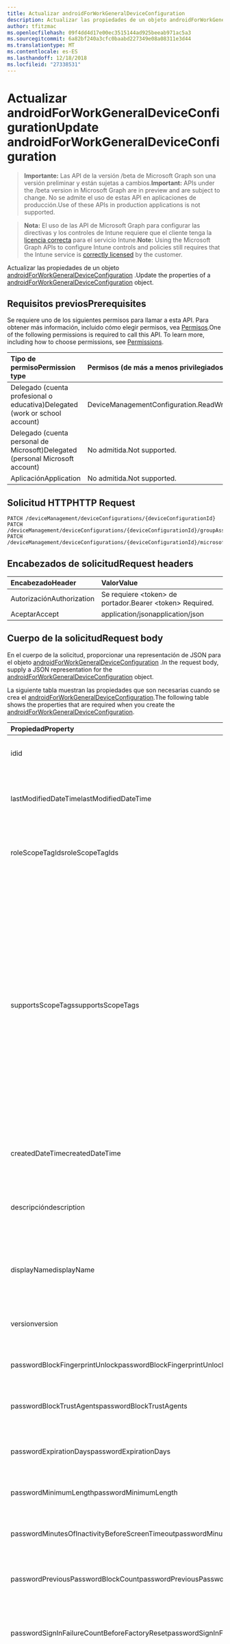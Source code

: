 ```yaml
---
title: Actualizar androidForWorkGeneralDeviceConfiguration
description: Actualizar las propiedades de un objeto androidForWorkGeneralDeviceConfiguration.
author: tfitzmac
ms.openlocfilehash: 09f4dd4d17e00ec3515144ad925beeab971ac5a3
ms.sourcegitcommit: 6a82bf240a3cfc0baabd227349e08a08311e3d44
ms.translationtype: MT
ms.contentlocale: es-ES
ms.lasthandoff: 12/18/2018
ms.locfileid: "27338531"
---
```

# <a name="update-androidforworkgeneraldeviceconfiguration"></a><span data-ttu-id="7f0ab-103">Actualizar androidForWorkGeneralDeviceConfiguration</span><span class="sxs-lookup"><span data-stu-id="7f0ab-103">Update androidForWorkGeneralDeviceConfiguration</span></span>

> <span data-ttu-id="7f0ab-104">**Importante:** Las API de la versión /beta de Microsoft Graph son una versión preliminar y están sujetas a cambios.</span><span class="sxs-lookup"><span data-stu-id="7f0ab-104">**Important:** APIs under the /beta version in Microsoft Graph are in preview and are subject to change.</span></span> <span data-ttu-id="7f0ab-105">No se admite el uso de estas API en aplicaciones de producción.</span><span class="sxs-lookup"><span data-stu-id="7f0ab-105">Use of these APIs in production applications is not supported.</span></span>

> <span data-ttu-id="7f0ab-106">**Nota:** El uso de las API de Microsoft Graph para configurar las directivas y los controles de Intune requiere que el cliente tenga la [licencia correcta](https://go.microsoft.com/fwlink/?linkid=839381) para el servicio Intune.</span><span class="sxs-lookup"><span data-stu-id="7f0ab-106">**Note:** Using the Microsoft Graph APIs to configure Intune controls and policies still requires that the Intune service is [correctly licensed](https://go.microsoft.com/fwlink/?linkid=839381) by the customer.</span></span>

<span data-ttu-id="7f0ab-107">Actualizar las propiedades de un objeto [androidForWorkGeneralDeviceConfiguration](../resources/intune-deviceconfig-androidforworkgeneraldeviceconfiguration.md) .</span><span class="sxs-lookup"><span data-stu-id="7f0ab-107">Update the properties of a [androidForWorkGeneralDeviceConfiguration](../resources/intune-deviceconfig-androidforworkgeneraldeviceconfiguration.md) object.</span></span>
## <a name="prerequisites"></a><span data-ttu-id="7f0ab-108">Requisitos previos</span><span class="sxs-lookup"><span data-stu-id="7f0ab-108">Prerequisites</span></span>
<span data-ttu-id="7f0ab-p102">Se requiere uno de los siguientes permisos para llamar a esta API. Para obtener más información, incluido cómo elegir permisos, vea [Permisos](/graph/permissions-reference).</span><span class="sxs-lookup"><span data-stu-id="7f0ab-p102">One of the following permissions is required to call this API. To learn more, including how to choose permissions, see [Permissions](/graph/permissions-reference).</span></span>

|<span data-ttu-id="7f0ab-111">Tipo de permiso</span><span class="sxs-lookup"><span data-stu-id="7f0ab-111">Permission type</span></span>|<span data-ttu-id="7f0ab-112">Permisos (de más a menos privilegiados)</span><span class="sxs-lookup"><span data-stu-id="7f0ab-112">Permissions (from most to least privileged)</span></span>|
|:---|:---|
|<span data-ttu-id="7f0ab-113">Delegado (cuenta profesional o educativa)</span><span class="sxs-lookup"><span data-stu-id="7f0ab-113">Delegated (work or school account)</span></span>|<span data-ttu-id="7f0ab-114">DeviceManagementConfiguration.ReadWrite.All</span><span class="sxs-lookup"><span data-stu-id="7f0ab-114">DeviceManagementConfiguration.ReadWrite.All</span></span>|
|<span data-ttu-id="7f0ab-115">Delegado (cuenta personal de Microsoft)</span><span class="sxs-lookup"><span data-stu-id="7f0ab-115">Delegated (personal Microsoft account)</span></span>|<span data-ttu-id="7f0ab-116">No admitida.</span><span class="sxs-lookup"><span data-stu-id="7f0ab-116">Not supported.</span></span>|
|<span data-ttu-id="7f0ab-117">Aplicación</span><span class="sxs-lookup"><span data-stu-id="7f0ab-117">Application</span></span>|<span data-ttu-id="7f0ab-118">No admitida.</span><span class="sxs-lookup"><span data-stu-id="7f0ab-118">Not supported.</span></span>|

## <a name="http-request"></a><span data-ttu-id="7f0ab-119">Solicitud HTTP</span><span class="sxs-lookup"><span data-stu-id="7f0ab-119">HTTP Request</span></span>
<!-- {
  "blockType": "ignored"
}
-->
``` http
PATCH /deviceManagement/deviceConfigurations/{deviceConfigurationId}
PATCH /deviceManagement/deviceConfigurations/{deviceConfigurationId}/groupAssignments/{deviceConfigurationGroupAssignmentId}/deviceConfiguration
PATCH /deviceManagement/deviceConfigurations/{deviceConfigurationId}/microsoft.graph.windowsDomainJoinConfiguration/networkAccessConfigurations/{deviceConfigurationId}
```

## <a name="request-headers"></a><span data-ttu-id="7f0ab-120">Encabezados de solicitud</span><span class="sxs-lookup"><span data-stu-id="7f0ab-120">Request headers</span></span>
|<span data-ttu-id="7f0ab-121">Encabezado</span><span class="sxs-lookup"><span data-stu-id="7f0ab-121">Header</span></span>|<span data-ttu-id="7f0ab-122">Valor</span><span class="sxs-lookup"><span data-stu-id="7f0ab-122">Value</span></span>|
|:---|:---|
|<span data-ttu-id="7f0ab-123">Autorización</span><span class="sxs-lookup"><span data-stu-id="7f0ab-123">Authorization</span></span>|<span data-ttu-id="7f0ab-124">Se requiere &lt;token&gt; de portador.</span><span class="sxs-lookup"><span data-stu-id="7f0ab-124">Bearer &lt;token&gt; Required.</span></span>|
|<span data-ttu-id="7f0ab-125">Aceptar</span><span class="sxs-lookup"><span data-stu-id="7f0ab-125">Accept</span></span>|<span data-ttu-id="7f0ab-126">application/json</span><span class="sxs-lookup"><span data-stu-id="7f0ab-126">application/json</span></span>|

## <a name="request-body"></a><span data-ttu-id="7f0ab-127">Cuerpo de la solicitud</span><span class="sxs-lookup"><span data-stu-id="7f0ab-127">Request body</span></span>
<span data-ttu-id="7f0ab-128">En el cuerpo de la solicitud, proporcionar una representación de JSON para el objeto [androidForWorkGeneralDeviceConfiguration](../resources/intune-deviceconfig-androidforworkgeneraldeviceconfiguration.md) .</span><span class="sxs-lookup"><span data-stu-id="7f0ab-128">In the request body, supply a JSON representation for the [androidForWorkGeneralDeviceConfiguration](../resources/intune-deviceconfig-androidforworkgeneraldeviceconfiguration.md) object.</span></span>

<span data-ttu-id="7f0ab-129">La siguiente tabla muestran las propiedades que son necesarias cuando se crea el [androidForWorkGeneralDeviceConfiguration](../resources/intune-deviceconfig-androidforworkgeneraldeviceconfiguration.md).</span><span class="sxs-lookup"><span data-stu-id="7f0ab-129">The following table shows the properties that are required when you create the [androidForWorkGeneralDeviceConfiguration](../resources/intune-deviceconfig-androidforworkgeneraldeviceconfiguration.md).</span></span>

|<span data-ttu-id="7f0ab-130">Propiedad</span><span class="sxs-lookup"><span data-stu-id="7f0ab-130">Property</span></span>|<span data-ttu-id="7f0ab-131">Tipo</span><span class="sxs-lookup"><span data-stu-id="7f0ab-131">Type</span></span>|<span data-ttu-id="7f0ab-132">Descripción</span><span class="sxs-lookup"><span data-stu-id="7f0ab-132">Description</span></span>|
|:---|:---|:---|
|<span data-ttu-id="7f0ab-133">id</span><span class="sxs-lookup"><span data-stu-id="7f0ab-133">id</span></span>|<span data-ttu-id="7f0ab-134">String</span><span class="sxs-lookup"><span data-stu-id="7f0ab-134">String</span></span>|<span data-ttu-id="7f0ab-135">Clave de la entidad.</span><span class="sxs-lookup"><span data-stu-id="7f0ab-135">Key of the entity.</span></span> <span data-ttu-id="7f0ab-136">Heredado de [deviceConfiguration](../resources/intune-deviceconfig-deviceconfiguration.md)</span><span class="sxs-lookup"><span data-stu-id="7f0ab-136">Inherited from [deviceConfiguration](../resources/intune-deviceconfig-deviceconfiguration.md)</span></span>|
|<span data-ttu-id="7f0ab-137">lastModifiedDateTime</span><span class="sxs-lookup"><span data-stu-id="7f0ab-137">lastModifiedDateTime</span></span>|<span data-ttu-id="7f0ab-138">DateTimeOffset</span><span class="sxs-lookup"><span data-stu-id="7f0ab-138">DateTimeOffset</span></span>|<span data-ttu-id="7f0ab-139">Fecha y hora en la que se modificó el objeto por última vez.</span><span class="sxs-lookup"><span data-stu-id="7f0ab-139">DateTime the object was last modified.</span></span> <span data-ttu-id="7f0ab-140">Heredado de [deviceConfiguration](../resources/intune-deviceconfig-deviceconfiguration.md)</span><span class="sxs-lookup"><span data-stu-id="7f0ab-140">Inherited from [deviceConfiguration](../resources/intune-deviceconfig-deviceconfiguration.md)</span></span>|
|<span data-ttu-id="7f0ab-141">roleScopeTagIds</span><span class="sxs-lookup"><span data-stu-id="7f0ab-141">roleScopeTagIds</span></span>|<span data-ttu-id="7f0ab-142">Colección String</span><span class="sxs-lookup"><span data-stu-id="7f0ab-142">String collection</span></span>|<span data-ttu-id="7f0ab-143">Lista de etiquetas de ámbito para esta instancia de entidad.</span><span class="sxs-lookup"><span data-stu-id="7f0ab-143">List of Scope Tags for this Entity instance.</span></span> <span data-ttu-id="7f0ab-144">Heredado de [deviceConfiguration](../resources/intune-deviceconfig-deviceconfiguration.md)</span><span class="sxs-lookup"><span data-stu-id="7f0ab-144">Inherited from [deviceConfiguration](../resources/intune-deviceconfig-deviceconfiguration.md)</span></span>|
|<span data-ttu-id="7f0ab-145">supportsScopeTags</span><span class="sxs-lookup"><span data-stu-id="7f0ab-145">supportsScopeTags</span></span>|<span data-ttu-id="7f0ab-146">Boolean</span><span class="sxs-lookup"><span data-stu-id="7f0ab-146">Boolean</span></span>|<span data-ttu-id="7f0ab-147">Indica si la configuración del dispositivo subyacente admite la asignación de etiquetas de ámbito.</span><span class="sxs-lookup"><span data-stu-id="7f0ab-147">Indicates whether or not the underlying Device Configuration supports the assignment of scope tags.</span></span> <span data-ttu-id="7f0ab-148">No se permite la asignación a la propiedad ScopeTags cuando este valor es false y entidades no estará visibles para los usuarios con ámbito.</span><span class="sxs-lookup"><span data-stu-id="7f0ab-148">Assigning to the ScopeTags property is not allowed when this value is false and entities will not be visible to scoped users.</span></span> <span data-ttu-id="7f0ab-149">Esto se produce para las directivas de heredado creadas en Silverlight y se puede resolver por eliminar y volver a crear la directiva en el Portal de Azure.</span><span class="sxs-lookup"><span data-stu-id="7f0ab-149">This occurs for Legacy policies created in Silverlight and can be resolved by deleting and recreating the policy in the Azure Portal.</span></span> <span data-ttu-id="7f0ab-150">Esta propiedad es de sólo lectura.</span><span class="sxs-lookup"><span data-stu-id="7f0ab-150">This property is read-only.</span></span> <span data-ttu-id="7f0ab-151">Heredado de [deviceConfiguration](../resources/intune-deviceconfig-deviceconfiguration.md)</span><span class="sxs-lookup"><span data-stu-id="7f0ab-151">Inherited from [deviceConfiguration](../resources/intune-deviceconfig-deviceconfiguration.md)</span></span>|
|<span data-ttu-id="7f0ab-152">createdDateTime</span><span class="sxs-lookup"><span data-stu-id="7f0ab-152">createdDateTime</span></span>|<span data-ttu-id="7f0ab-153">DateTimeOffset</span><span class="sxs-lookup"><span data-stu-id="7f0ab-153">DateTimeOffset</span></span>|<span data-ttu-id="7f0ab-154">Fecha y hora en la que se creó el objeto.</span><span class="sxs-lookup"><span data-stu-id="7f0ab-154">DateTime the object was created.</span></span> <span data-ttu-id="7f0ab-155">Heredado de [deviceConfiguration](../resources/intune-deviceconfig-deviceconfiguration.md)</span><span class="sxs-lookup"><span data-stu-id="7f0ab-155">Inherited from [deviceConfiguration](../resources/intune-deviceconfig-deviceconfiguration.md)</span></span>|
|<span data-ttu-id="7f0ab-156">descripción</span><span class="sxs-lookup"><span data-stu-id="7f0ab-156">description</span></span>|<span data-ttu-id="7f0ab-157">String</span><span class="sxs-lookup"><span data-stu-id="7f0ab-157">String</span></span>|<span data-ttu-id="7f0ab-158">Descripción proporcionada por el administrador de la configuración del dispositivo.</span><span class="sxs-lookup"><span data-stu-id="7f0ab-158">Admin provided description of the Device Configuration.</span></span> <span data-ttu-id="7f0ab-159">Heredado de [deviceConfiguration](../resources/intune-deviceconfig-deviceconfiguration.md)</span><span class="sxs-lookup"><span data-stu-id="7f0ab-159">Inherited from [deviceConfiguration](../resources/intune-deviceconfig-deviceconfiguration.md)</span></span>|
|<span data-ttu-id="7f0ab-160">displayName</span><span class="sxs-lookup"><span data-stu-id="7f0ab-160">displayName</span></span>|<span data-ttu-id="7f0ab-161">String</span><span class="sxs-lookup"><span data-stu-id="7f0ab-161">String</span></span>|<span data-ttu-id="7f0ab-162">Nombre proporcionado por el administrador de la configuración del dispositivo.</span><span class="sxs-lookup"><span data-stu-id="7f0ab-162">Admin provided name of the device configuration.</span></span> <span data-ttu-id="7f0ab-163">Heredado de [deviceConfiguration](../resources/intune-deviceconfig-deviceconfiguration.md)</span><span class="sxs-lookup"><span data-stu-id="7f0ab-163">Inherited from [deviceConfiguration](../resources/intune-deviceconfig-deviceconfiguration.md)</span></span>|
|<span data-ttu-id="7f0ab-164">version</span><span class="sxs-lookup"><span data-stu-id="7f0ab-164">version</span></span>|<span data-ttu-id="7f0ab-165">Int32</span><span class="sxs-lookup"><span data-stu-id="7f0ab-165">Int32</span></span>|<span data-ttu-id="7f0ab-166">Versión de la configuración del dispositivo.</span><span class="sxs-lookup"><span data-stu-id="7f0ab-166">Version of the device configuration.</span></span> <span data-ttu-id="7f0ab-167">Heredado de [deviceConfiguration](../resources/intune-deviceconfig-deviceconfiguration.md)</span><span class="sxs-lookup"><span data-stu-id="7f0ab-167">Inherited from [deviceConfiguration](../resources/intune-deviceconfig-deviceconfiguration.md)</span></span>|
|<span data-ttu-id="7f0ab-168">passwordBlockFingerprintUnlock</span><span class="sxs-lookup"><span data-stu-id="7f0ab-168">passwordBlockFingerprintUnlock</span></span>|<span data-ttu-id="7f0ab-169">Booleano</span><span class="sxs-lookup"><span data-stu-id="7f0ab-169">Boolean</span></span>|<span data-ttu-id="7f0ab-170">Indica si se va a impedir el desbloqueo por huella dactilar.</span><span class="sxs-lookup"><span data-stu-id="7f0ab-170">Indicates whether or not to block fingerprint unlock.</span></span>|
|<span data-ttu-id="7f0ab-171">passwordBlockTrustAgents</span><span class="sxs-lookup"><span data-stu-id="7f0ab-171">passwordBlockTrustAgents</span></span>|<span data-ttu-id="7f0ab-172">Boolean</span><span class="sxs-lookup"><span data-stu-id="7f0ab-172">Boolean</span></span>|<span data-ttu-id="7f0ab-173">Indica si se van a bloquear Smart Lock y otros agentes de confianza.</span><span class="sxs-lookup"><span data-stu-id="7f0ab-173">Indicates whether or not to block Smart Lock and other trust agents.</span></span>|
|<span data-ttu-id="7f0ab-174">passwordExpirationDays</span><span class="sxs-lookup"><span data-stu-id="7f0ab-174">passwordExpirationDays</span></span>|<span data-ttu-id="7f0ab-175">Int32</span><span class="sxs-lookup"><span data-stu-id="7f0ab-175">Int32</span></span>|<span data-ttu-id="7f0ab-176">Número de días antes de que expire la contraseña.</span><span class="sxs-lookup"><span data-stu-id="7f0ab-176">Number of days before the password expires.</span></span> <span data-ttu-id="7f0ab-177">Valores válidos de 1 a 365</span><span class="sxs-lookup"><span data-stu-id="7f0ab-177">Valid values 1 to 365</span></span>|
|<span data-ttu-id="7f0ab-178">passwordMinimumLength</span><span class="sxs-lookup"><span data-stu-id="7f0ab-178">passwordMinimumLength</span></span>|<span data-ttu-id="7f0ab-179">Int32</span><span class="sxs-lookup"><span data-stu-id="7f0ab-179">Int32</span></span>|<span data-ttu-id="7f0ab-180">Longitud mínima de las contraseñas.</span><span class="sxs-lookup"><span data-stu-id="7f0ab-180">Minimum length of passwords.</span></span> <span data-ttu-id="7f0ab-181">Valores válidos de 4 a 16</span><span class="sxs-lookup"><span data-stu-id="7f0ab-181">Valid values 4 to 16</span></span>|
|<span data-ttu-id="7f0ab-182">passwordMinutesOfInactivityBeforeScreenTimeout</span><span class="sxs-lookup"><span data-stu-id="7f0ab-182">passwordMinutesOfInactivityBeforeScreenTimeout</span></span>|<span data-ttu-id="7f0ab-183">Int32</span><span class="sxs-lookup"><span data-stu-id="7f0ab-183">Int32</span></span>|<span data-ttu-id="7f0ab-184">Minutos de inactividad antes de que se agote el tiempo de espera de la pantalla.</span><span class="sxs-lookup"><span data-stu-id="7f0ab-184">Minutes of inactivity before the screen times out.</span></span>|
|<span data-ttu-id="7f0ab-185">passwordPreviousPasswordBlockCount</span><span class="sxs-lookup"><span data-stu-id="7f0ab-185">passwordPreviousPasswordBlockCount</span></span>|<span data-ttu-id="7f0ab-186">Int32</span><span class="sxs-lookup"><span data-stu-id="7f0ab-186">Int32</span></span>|<span data-ttu-id="7f0ab-187">Número de contraseñas anteriores que bloquear.</span><span class="sxs-lookup"><span data-stu-id="7f0ab-187">Number of previous passwords to block.</span></span> <span data-ttu-id="7f0ab-188">Valores válidos de 0 a 24</span><span class="sxs-lookup"><span data-stu-id="7f0ab-188">Valid values 0 to 24</span></span>|
|<span data-ttu-id="7f0ab-189">passwordSignInFailureCountBeforeFactoryReset</span><span class="sxs-lookup"><span data-stu-id="7f0ab-189">passwordSignInFailureCountBeforeFactoryReset</span></span>|<span data-ttu-id="7f0ab-190">Int32</span><span class="sxs-lookup"><span data-stu-id="7f0ab-190">Int32</span></span>|<span data-ttu-id="7f0ab-191">Número de errores de inicio de sesión permitidos antes del restablecimiento de fábrica.</span><span class="sxs-lookup"><span data-stu-id="7f0ab-191">Number of sign in failures allowed before factory reset.</span></span> <span data-ttu-id="7f0ab-192">Valores válidos de 4 a 11</span><span class="sxs-lookup"><span data-stu-id="7f0ab-192">Valid values 4 to 11</span></span>|
|<span data-ttu-id="7f0ab-193">passwordRequiredType</span><span class="sxs-lookup"><span data-stu-id="7f0ab-193">passwordRequiredType</span></span>|[<span data-ttu-id="7f0ab-194">androidForWorkRequiredPasswordType</span><span class="sxs-lookup"><span data-stu-id="7f0ab-194">androidForWorkRequiredPasswordType</span></span>](../resources/intune-deviceconfig-androidforworkrequiredpasswordtype.md)|<span data-ttu-id="7f0ab-195">Tipo de contraseña que es necesario.</span><span class="sxs-lookup"><span data-stu-id="7f0ab-195">Type of password that is required.</span></span> <span data-ttu-id="7f0ab-196">Los valores posibles son: `deviceDefault`, `lowSecurityBiometric`, `required`, `atLeastNumeric`, `numericComplex`, `atLeastAlphabetic`, `atLeastAlphanumeric` y `alphanumericWithSymbols`.</span><span class="sxs-lookup"><span data-stu-id="7f0ab-196">Possible values are: `deviceDefault`, `lowSecurityBiometric`, `required`, `atLeastNumeric`, `numericComplex`, `atLeastAlphabetic`, `atLeastAlphanumeric`, `alphanumericWithSymbols`.</span></span>|
|<span data-ttu-id="7f0ab-197">workProfileDataSharingType</span><span class="sxs-lookup"><span data-stu-id="7f0ab-197">workProfileDataSharingType</span></span>|[<span data-ttu-id="7f0ab-198">androidForWorkCrossProfileDataSharingType</span><span class="sxs-lookup"><span data-stu-id="7f0ab-198">androidForWorkCrossProfileDataSharingType</span></span>](../resources/intune-deviceconfig-androidforworkcrossprofiledatasharingtype.md)|<span data-ttu-id="7f0ab-199">Tipo de datos de uso compartido está permitido.</span><span class="sxs-lookup"><span data-stu-id="7f0ab-199">Type of data sharing that is allowed.</span></span> <span data-ttu-id="7f0ab-200">Los valores posibles son: `deviceDefault`, `preventAny`, `allowPersonalToWork` y `noRestrictions`.</span><span class="sxs-lookup"><span data-stu-id="7f0ab-200">Possible values are: `deviceDefault`, `preventAny`, `allowPersonalToWork`, `noRestrictions`.</span></span>|
|<span data-ttu-id="7f0ab-201">workProfileBlockNotificationsWhileDeviceLocked</span><span class="sxs-lookup"><span data-stu-id="7f0ab-201">workProfileBlockNotificationsWhileDeviceLocked</span></span>|<span data-ttu-id="7f0ab-202">Boolean</span><span class="sxs-lookup"><span data-stu-id="7f0ab-202">Boolean</span></span>|<span data-ttu-id="7f0ab-203">Indica si se deben bloquear las notificaciones al dispositivo bloqueado.</span><span class="sxs-lookup"><span data-stu-id="7f0ab-203">Indicates whether or not to block notifications while device locked.</span></span>|
|<span data-ttu-id="7f0ab-204">workProfileBlockAddingAccounts</span><span class="sxs-lookup"><span data-stu-id="7f0ab-204">workProfileBlockAddingAccounts</span></span>|<span data-ttu-id="7f0ab-205">Boolean</span><span class="sxs-lookup"><span data-stu-id="7f0ab-205">Boolean</span></span>|<span data-ttu-id="7f0ab-206">Impedir que los usuarios agregar o quitar cuentas en el perfil de trabajo.</span><span class="sxs-lookup"><span data-stu-id="7f0ab-206">Block users from adding/removing accounts in work profile.</span></span>|
|<span data-ttu-id="7f0ab-207">workProfileBluetoothEnableContactSharing</span><span class="sxs-lookup"><span data-stu-id="7f0ab-207">workProfileBluetoothEnableContactSharing</span></span>|<span data-ttu-id="7f0ab-208">Boolean</span><span class="sxs-lookup"><span data-stu-id="7f0ab-208">Boolean</span></span>|<span data-ttu-id="7f0ab-209">Permitir que los dispositivos bluetooth tener acceso a los contactos de la empresa.</span><span class="sxs-lookup"><span data-stu-id="7f0ab-209">Allow bluetooth devices to access enterprise contacts.</span></span>|
|<span data-ttu-id="7f0ab-210">workProfileBlockScreenCapture</span><span class="sxs-lookup"><span data-stu-id="7f0ab-210">workProfileBlockScreenCapture</span></span>|<span data-ttu-id="7f0ab-211">Boolean</span><span class="sxs-lookup"><span data-stu-id="7f0ab-211">Boolean</span></span>|<span data-ttu-id="7f0ab-212">Captura de pantalla de bloque en el perfil de trabajo.</span><span class="sxs-lookup"><span data-stu-id="7f0ab-212">Block screen capture in work profile.</span></span>|
|<span data-ttu-id="7f0ab-213">workProfileBlockCrossProfileCallerId</span><span class="sxs-lookup"><span data-stu-id="7f0ab-213">workProfileBlockCrossProfileCallerId</span></span>|<span data-ttu-id="7f0ab-214">Boolean</span><span class="sxs-lookup"><span data-stu-id="7f0ab-214">Boolean</span></span>|<span data-ttu-id="7f0ab-215">Identificador de autor de la llamada de perfil bloque para mostrar trabajo en perfil personal.</span><span class="sxs-lookup"><span data-stu-id="7f0ab-215">Block display work profile caller ID in personal profile.</span></span>|
|<span data-ttu-id="7f0ab-216">workProfileBlockCamera</span><span class="sxs-lookup"><span data-stu-id="7f0ab-216">workProfileBlockCamera</span></span>|<span data-ttu-id="7f0ab-217">Boolean</span><span class="sxs-lookup"><span data-stu-id="7f0ab-217">Boolean</span></span>|<span data-ttu-id="7f0ab-218">Cámara de perfil de trabajo de bloque.</span><span class="sxs-lookup"><span data-stu-id="7f0ab-218">Block work profile camera.</span></span>|
|<span data-ttu-id="7f0ab-219">workProfileBlockCrossProfileContactsSearch</span><span class="sxs-lookup"><span data-stu-id="7f0ab-219">workProfileBlockCrossProfileContactsSearch</span></span>|<span data-ttu-id="7f0ab-220">Boolean</span><span class="sxs-lookup"><span data-stu-id="7f0ab-220">Boolean</span></span>|<span data-ttu-id="7f0ab-221">Disponibilidad de los contactos del perfil de trabajo bloque en perfil personal.</span><span class="sxs-lookup"><span data-stu-id="7f0ab-221">Block work profile contacts availability in personal profile.</span></span>|
|<span data-ttu-id="7f0ab-222">workProfileBlockCrossProfileCopyPaste</span><span class="sxs-lookup"><span data-stu-id="7f0ab-222">workProfileBlockCrossProfileCopyPaste</span></span>|<span data-ttu-id="7f0ab-223">Boolean</span><span class="sxs-lookup"><span data-stu-id="7f0ab-223">Boolean</span></span>|<span data-ttu-id="7f0ab-224">Valor booleano que indica si la opción no permitir la entre perfil copiado y pegado está habilitado.</span><span class="sxs-lookup"><span data-stu-id="7f0ab-224">Boolean that indicates if the setting disallow cross profile copy/paste is enabled.</span></span>|
|<span data-ttu-id="7f0ab-225">workProfileDefaultAppPermissionPolicy</span><span class="sxs-lookup"><span data-stu-id="7f0ab-225">workProfileDefaultAppPermissionPolicy</span></span>|[<span data-ttu-id="7f0ab-226">androidForWorkDefaultAppPermissionPolicyType</span><span class="sxs-lookup"><span data-stu-id="7f0ab-226">androidForWorkDefaultAppPermissionPolicyType</span></span>](../resources/intune-deviceconfig-androidforworkdefaultapppermissionpolicytype.md)|<span data-ttu-id="7f0ab-227">Tipo de contraseña que es necesario.</span><span class="sxs-lookup"><span data-stu-id="7f0ab-227">Type of password that is required.</span></span> <span data-ttu-id="7f0ab-228">Los valores posibles son: `deviceDefault`, `prompt`, `autoGrant` y `autoDeny`.</span><span class="sxs-lookup"><span data-stu-id="7f0ab-228">Possible values are: `deviceDefault`, `prompt`, `autoGrant`, `autoDeny`.</span></span>|
|<span data-ttu-id="7f0ab-229">workProfilePasswordBlockFingerprintUnlock</span><span class="sxs-lookup"><span data-stu-id="7f0ab-229">workProfilePasswordBlockFingerprintUnlock</span></span>|<span data-ttu-id="7f0ab-230">Boolean</span><span class="sxs-lookup"><span data-stu-id="7f0ab-230">Boolean</span></span>|<span data-ttu-id="7f0ab-231">Indica si se deben bloquear la huella digital de desbloqueo para el perfil de trabajo.</span><span class="sxs-lookup"><span data-stu-id="7f0ab-231">Indicates whether or not to block fingerprint unlock for work profile.</span></span>|
|<span data-ttu-id="7f0ab-232">workProfilePasswordBlockTrustAgents</span><span class="sxs-lookup"><span data-stu-id="7f0ab-232">workProfilePasswordBlockTrustAgents</span></span>|<span data-ttu-id="7f0ab-233">Boolean</span><span class="sxs-lookup"><span data-stu-id="7f0ab-233">Boolean</span></span>|<span data-ttu-id="7f0ab-234">Indica si se deben bloquear bloqueo inteligentes y otros agentes de confianza para el perfil de trabajo.</span><span class="sxs-lookup"><span data-stu-id="7f0ab-234">Indicates whether or not to block Smart Lock and other trust agents for work profile.</span></span>|
|<span data-ttu-id="7f0ab-235">workProfilePasswordExpirationDays</span><span class="sxs-lookup"><span data-stu-id="7f0ab-235">workProfilePasswordExpirationDays</span></span>|<span data-ttu-id="7f0ab-236">Int32</span><span class="sxs-lookup"><span data-stu-id="7f0ab-236">Int32</span></span>|<span data-ttu-id="7f0ab-237">Expira el número de días antes de la contraseña de perfil de trabajo.</span><span class="sxs-lookup"><span data-stu-id="7f0ab-237">Number of days before the work profile password expires.</span></span> <span data-ttu-id="7f0ab-238">Valores válidos de 1 a 365</span><span class="sxs-lookup"><span data-stu-id="7f0ab-238">Valid values 1 to 365</span></span>|
|<span data-ttu-id="7f0ab-239">workProfilePasswordMinimumLength</span><span class="sxs-lookup"><span data-stu-id="7f0ab-239">workProfilePasswordMinimumLength</span></span>|<span data-ttu-id="7f0ab-240">Int32</span><span class="sxs-lookup"><span data-stu-id="7f0ab-240">Int32</span></span>|<span data-ttu-id="7f0ab-241">Longitud mínima de contraseña de perfil de trabajo.</span><span class="sxs-lookup"><span data-stu-id="7f0ab-241">Minimum length of work profile password.</span></span> <span data-ttu-id="7f0ab-242">Valores válidos de 4 a 16</span><span class="sxs-lookup"><span data-stu-id="7f0ab-242">Valid values 4 to 16</span></span>|
|<span data-ttu-id="7f0ab-243">workProfilePasswordMinNumericCharacters</span><span class="sxs-lookup"><span data-stu-id="7f0ab-243">workProfilePasswordMinNumericCharacters</span></span>|<span data-ttu-id="7f0ab-244">Int32</span><span class="sxs-lookup"><span data-stu-id="7f0ab-244">Int32</span></span>|<span data-ttu-id="7f0ab-245">Nº mínimo de caracteres numéricos que requiere en contraseña de perfil de trabajo.</span><span class="sxs-lookup"><span data-stu-id="7f0ab-245">Minimum # of numeric characters required in work profile password.</span></span> <span data-ttu-id="7f0ab-246">Valores válidos de 1 a 10</span><span class="sxs-lookup"><span data-stu-id="7f0ab-246">Valid values 1 to 10</span></span>|
|<span data-ttu-id="7f0ab-247">workProfilePasswordMinNonLetterCharacters</span><span class="sxs-lookup"><span data-stu-id="7f0ab-247">workProfilePasswordMinNonLetterCharacters</span></span>|<span data-ttu-id="7f0ab-248">Int32</span><span class="sxs-lookup"><span data-stu-id="7f0ab-248">Int32</span></span>|<span data-ttu-id="7f0ab-249">Nº mínimo de caracteres que no sea una letra requeridas contraseña de perfil de trabajo.</span><span class="sxs-lookup"><span data-stu-id="7f0ab-249">Minimum # of non-letter characters required in work profile password.</span></span> <span data-ttu-id="7f0ab-250">Valores válidos de 1 a 10</span><span class="sxs-lookup"><span data-stu-id="7f0ab-250">Valid values 1 to 10</span></span>|
|<span data-ttu-id="7f0ab-251">workProfilePasswordMinLetterCharacters</span><span class="sxs-lookup"><span data-stu-id="7f0ab-251">workProfilePasswordMinLetterCharacters</span></span>|<span data-ttu-id="7f0ab-252">Int32</span><span class="sxs-lookup"><span data-stu-id="7f0ab-252">Int32</span></span>|<span data-ttu-id="7f0ab-253">Nº mínimo de caracteres de letra requeridas contraseña de perfil de trabajo.</span><span class="sxs-lookup"><span data-stu-id="7f0ab-253">Minimum # of letter characters required in work profile password.</span></span> <span data-ttu-id="7f0ab-254">Valores válidos de 1 a 10</span><span class="sxs-lookup"><span data-stu-id="7f0ab-254">Valid values 1 to 10</span></span>|
|<span data-ttu-id="7f0ab-255">workProfilePasswordMinLowerCaseCharacters</span><span class="sxs-lookup"><span data-stu-id="7f0ab-255">workProfilePasswordMinLowerCaseCharacters</span></span>|<span data-ttu-id="7f0ab-256">Int32</span><span class="sxs-lookup"><span data-stu-id="7f0ab-256">Int32</span></span>|<span data-ttu-id="7f0ab-257">Nº mínimo de caracteres minúsculas requeridas contraseña de perfil de trabajo.</span><span class="sxs-lookup"><span data-stu-id="7f0ab-257">Minimum # of lower-case characters required in work profile password.</span></span> <span data-ttu-id="7f0ab-258">Valores válidos de 1 a 10</span><span class="sxs-lookup"><span data-stu-id="7f0ab-258">Valid values 1 to 10</span></span>|
|<span data-ttu-id="7f0ab-259">workProfilePasswordMinUpperCaseCharacters</span><span class="sxs-lookup"><span data-stu-id="7f0ab-259">workProfilePasswordMinUpperCaseCharacters</span></span>|<span data-ttu-id="7f0ab-260">Int32</span><span class="sxs-lookup"><span data-stu-id="7f0ab-260">Int32</span></span>|<span data-ttu-id="7f0ab-261">Nº mínimo de caracteres en mayúsculas requeridas contraseña de perfil de trabajo.</span><span class="sxs-lookup"><span data-stu-id="7f0ab-261">Minimum # of upper-case characters required in work profile password.</span></span> <span data-ttu-id="7f0ab-262">Valores válidos de 1 a 10</span><span class="sxs-lookup"><span data-stu-id="7f0ab-262">Valid values 1 to 10</span></span>|
|<span data-ttu-id="7f0ab-263">workProfilePasswordMinSymbolCharacters</span><span class="sxs-lookup"><span data-stu-id="7f0ab-263">workProfilePasswordMinSymbolCharacters</span></span>|<span data-ttu-id="7f0ab-264">Int32</span><span class="sxs-lookup"><span data-stu-id="7f0ab-264">Int32</span></span>|<span data-ttu-id="7f0ab-265">Nº mínimo de símbolos requeridas contraseña de perfil de trabajo.</span><span class="sxs-lookup"><span data-stu-id="7f0ab-265">Minimum # of symbols required in work profile password.</span></span> <span data-ttu-id="7f0ab-266">Valores válidos de 1 a 10</span><span class="sxs-lookup"><span data-stu-id="7f0ab-266">Valid values 1 to 10</span></span>|
|<span data-ttu-id="7f0ab-267">workProfilePasswordMinutesOfInactivityBeforeScreenTimeout</span><span class="sxs-lookup"><span data-stu-id="7f0ab-267">workProfilePasswordMinutesOfInactivityBeforeScreenTimeout</span></span>|<span data-ttu-id="7f0ab-268">Int32</span><span class="sxs-lookup"><span data-stu-id="7f0ab-268">Int32</span></span>|<span data-ttu-id="7f0ab-269">Minutos de inactividad antes de que se agote el tiempo de espera de la pantalla.</span><span class="sxs-lookup"><span data-stu-id="7f0ab-269">Minutes of inactivity before the screen times out.</span></span>|
|<span data-ttu-id="7f0ab-270">workProfilePasswordPreviousPasswordBlockCount</span><span class="sxs-lookup"><span data-stu-id="7f0ab-270">workProfilePasswordPreviousPasswordBlockCount</span></span>|<span data-ttu-id="7f0ab-271">Int32</span><span class="sxs-lookup"><span data-stu-id="7f0ab-271">Int32</span></span>|<span data-ttu-id="7f0ab-272">Número de contraseñas de perfil de trabajo anterior a bloquear.</span><span class="sxs-lookup"><span data-stu-id="7f0ab-272">Number of previous work profile passwords to block.</span></span> <span data-ttu-id="7f0ab-273">Valores válidos de 0 a 24</span><span class="sxs-lookup"><span data-stu-id="7f0ab-273">Valid values 0 to 24</span></span>|
|<span data-ttu-id="7f0ab-274">workProfilePasswordSignInFailureCountBeforeFactoryReset</span><span class="sxs-lookup"><span data-stu-id="7f0ab-274">workProfilePasswordSignInFailureCountBeforeFactoryReset</span></span>|<span data-ttu-id="7f0ab-275">Int32</span><span class="sxs-lookup"><span data-stu-id="7f0ab-275">Int32</span></span>|<span data-ttu-id="7f0ab-276">Número de errores permitidos antes de que se ha quitado el perfil de trabajo y todos los datos corporativos eliminados de inicio de sesión.</span><span class="sxs-lookup"><span data-stu-id="7f0ab-276">Number of sign in failures allowed before work profile is removed and all corporate data deleted.</span></span> <span data-ttu-id="7f0ab-277">Valores válidos de 4 a 11</span><span class="sxs-lookup"><span data-stu-id="7f0ab-277">Valid values 4 to 11</span></span>|
|<span data-ttu-id="7f0ab-278">workProfilePasswordRequiredType</span><span class="sxs-lookup"><span data-stu-id="7f0ab-278">workProfilePasswordRequiredType</span></span>|[<span data-ttu-id="7f0ab-279">androidForWorkRequiredPasswordType</span><span class="sxs-lookup"><span data-stu-id="7f0ab-279">androidForWorkRequiredPasswordType</span></span>](../resources/intune-deviceconfig-androidforworkrequiredpasswordtype.md)|<span data-ttu-id="7f0ab-280">Tipo de contraseña de perfil de trabajo que se requiere.</span><span class="sxs-lookup"><span data-stu-id="7f0ab-280">Type of work profile password that is required.</span></span> <span data-ttu-id="7f0ab-281">Los valores posibles son: `deviceDefault`, `lowSecurityBiometric`, `required`, `atLeastNumeric`, `numericComplex`, `atLeastAlphabetic`, `atLeastAlphanumeric` y `alphanumericWithSymbols`.</span><span class="sxs-lookup"><span data-stu-id="7f0ab-281">Possible values are: `deviceDefault`, `lowSecurityBiometric`, `required`, `atLeastNumeric`, `numericComplex`, `atLeastAlphabetic`, `atLeastAlphanumeric`, `alphanumericWithSymbols`.</span></span>|
|<span data-ttu-id="7f0ab-282">workProfileRequirePassword</span><span class="sxs-lookup"><span data-stu-id="7f0ab-282">workProfileRequirePassword</span></span>|<span data-ttu-id="7f0ab-283">Boolean</span><span class="sxs-lookup"><span data-stu-id="7f0ab-283">Boolean</span></span>|<span data-ttu-id="7f0ab-284">Se requiere contraseña o no para el perfil de trabajo</span><span class="sxs-lookup"><span data-stu-id="7f0ab-284">Password is required or not for work profile</span></span>|
|<span data-ttu-id="7f0ab-285">securityRequireVerifyApps</span><span class="sxs-lookup"><span data-stu-id="7f0ab-285">securityRequireVerifyApps</span></span>|<span data-ttu-id="7f0ab-286">Boolean</span><span class="sxs-lookup"><span data-stu-id="7f0ab-286">Boolean</span></span>|<span data-ttu-id="7f0ab-287">Exigir que la característica Verificar aplicaciones de Android esté activada.</span><span class="sxs-lookup"><span data-stu-id="7f0ab-287">Require the Android Verify apps feature is turned on.</span></span>|
|<span data-ttu-id="7f0ab-288">vpnAlwaysOnPackageIdentifier</span><span class="sxs-lookup"><span data-stu-id="7f0ab-288">vpnAlwaysOnPackageIdentifier</span></span>|<span data-ttu-id="7f0ab-289">String</span><span class="sxs-lookup"><span data-stu-id="7f0ab-289">String</span></span>|<span data-ttu-id="7f0ab-290">Habilitar el modo de bloqueo para siempre en VPN.</span><span class="sxs-lookup"><span data-stu-id="7f0ab-290">Enable lockdown mode for always-on VPN.</span></span>|
|<span data-ttu-id="7f0ab-291">vpnEnableAlwaysOnLockdownMode</span><span class="sxs-lookup"><span data-stu-id="7f0ab-291">vpnEnableAlwaysOnLockdownMode</span></span>|<span data-ttu-id="7f0ab-292">Boolean</span><span class="sxs-lookup"><span data-stu-id="7f0ab-292">Boolean</span></span>|<span data-ttu-id="7f0ab-293">Habilitar el modo de bloqueo para siempre en VPN.</span><span class="sxs-lookup"><span data-stu-id="7f0ab-293">Enable lockdown mode for always-on VPN.</span></span>|



## <a name="response"></a><span data-ttu-id="7f0ab-294">Respuesta</span><span class="sxs-lookup"><span data-stu-id="7f0ab-294">Response</span></span>
<span data-ttu-id="7f0ab-295">Si tiene éxito, este método devuelve una `200 OK` código de respuesta y un objeto actualizado [androidForWorkGeneralDeviceConfiguration](../resources/intune-deviceconfig-androidforworkgeneraldeviceconfiguration.md) en el cuerpo de la respuesta.</span><span class="sxs-lookup"><span data-stu-id="7f0ab-295">If successful, this method returns a `200 OK` response code and an updated [androidForWorkGeneralDeviceConfiguration](../resources/intune-deviceconfig-androidforworkgeneraldeviceconfiguration.md) object in the response body.</span></span>

## <a name="example"></a><span data-ttu-id="7f0ab-296">Ejemplo</span><span class="sxs-lookup"><span data-stu-id="7f0ab-296">Example</span></span>
### <a name="request"></a><span data-ttu-id="7f0ab-297">Solicitud</span><span class="sxs-lookup"><span data-stu-id="7f0ab-297">Request</span></span>
<span data-ttu-id="7f0ab-298">Aquí tiene un ejemplo de la solicitud.</span><span class="sxs-lookup"><span data-stu-id="7f0ab-298">Here is an example of the request.</span></span>
``` http
PATCH https://graph.microsoft.com/beta/deviceManagement/deviceConfigurations/{deviceConfigurationId}
Content-type: application/json
Content-length: 2023

{
  "lastModifiedDateTime": "2017-01-01T00:00:35.1329464-08:00",
  "roleScopeTagIds": [
    "Role Scope Tag Ids value"
  ],
  "supportsScopeTags": true,
  "description": "Description value",
  "displayName": "Display Name value",
  "version": 7,
  "passwordBlockFingerprintUnlock": true,
  "passwordBlockTrustAgents": true,
  "passwordExpirationDays": 6,
  "passwordMinimumLength": 5,
  "passwordMinutesOfInactivityBeforeScreenTimeout": 14,
  "passwordPreviousPasswordBlockCount": 2,
  "passwordSignInFailureCountBeforeFactoryReset": 12,
  "passwordRequiredType": "lowSecurityBiometric",
  "workProfileDataSharingType": "preventAny",
  "workProfileBlockNotificationsWhileDeviceLocked": true,
  "workProfileBlockAddingAccounts": true,
  "workProfileBluetoothEnableContactSharing": true,
  "workProfileBlockScreenCapture": true,
  "workProfileBlockCrossProfileCallerId": true,
  "workProfileBlockCamera": true,
  "workProfileBlockCrossProfileContactsSearch": true,
  "workProfileBlockCrossProfileCopyPaste": true,
  "workProfileDefaultAppPermissionPolicy": "prompt",
  "workProfilePasswordBlockFingerprintUnlock": true,
  "workProfilePasswordBlockTrustAgents": true,
  "workProfilePasswordExpirationDays": 1,
  "workProfilePasswordMinimumLength": 0,
  "workProfilePasswordMinNumericCharacters": 7,
  "workProfilePasswordMinNonLetterCharacters": 9,
  "workProfilePasswordMinLetterCharacters": 6,
  "workProfilePasswordMinLowerCaseCharacters": 9,
  "workProfilePasswordMinUpperCaseCharacters": 9,
  "workProfilePasswordMinSymbolCharacters": 6,
  "workProfilePasswordMinutesOfInactivityBeforeScreenTimeout": 9,
  "workProfilePasswordPreviousPasswordBlockCount": 13,
  "workProfilePasswordSignInFailureCountBeforeFactoryReset": 7,
  "workProfilePasswordRequiredType": "lowSecurityBiometric",
  "workProfileRequirePassword": true,
  "securityRequireVerifyApps": true,
  "vpnAlwaysOnPackageIdentifier": "Vpn Always On Package Identifier value",
  "vpnEnableAlwaysOnLockdownMode": true
}
```

### <a name="response"></a><span data-ttu-id="7f0ab-299">Respuesta</span><span class="sxs-lookup"><span data-stu-id="7f0ab-299">Response</span></span>
<span data-ttu-id="7f0ab-p129">Aquí tiene un ejemplo de la respuesta. Nota: Puede que el objeto de respuesta que aparece aquí se trunque para abreviar. Todas las propiedades se devolverán de una llamada real.</span><span class="sxs-lookup"><span data-stu-id="7f0ab-p129">Here is an example of the response. Note: The response object shown here may be truncated for brevity. All of the properties will be returned from an actual call.</span></span>
``` http
HTTP/1.1 200 OK
Content-Type: application/json
Content-Length: 2210

{
  "@odata.type": "#microsoft.graph.androidForWorkGeneralDeviceConfiguration",
  "id": "a931a366-a366-a931-66a3-31a966a331a9",
  "lastModifiedDateTime": "2017-01-01T00:00:35.1329464-08:00",
  "roleScopeTagIds": [
    "Role Scope Tag Ids value"
  ],
  "supportsScopeTags": true,
  "createdDateTime": "2017-01-01T00:02:43.5775965-08:00",
  "description": "Description value",
  "displayName": "Display Name value",
  "version": 7,
  "passwordBlockFingerprintUnlock": true,
  "passwordBlockTrustAgents": true,
  "passwordExpirationDays": 6,
  "passwordMinimumLength": 5,
  "passwordMinutesOfInactivityBeforeScreenTimeout": 14,
  "passwordPreviousPasswordBlockCount": 2,
  "passwordSignInFailureCountBeforeFactoryReset": 12,
  "passwordRequiredType": "lowSecurityBiometric",
  "workProfileDataSharingType": "preventAny",
  "workProfileBlockNotificationsWhileDeviceLocked": true,
  "workProfileBlockAddingAccounts": true,
  "workProfileBluetoothEnableContactSharing": true,
  "workProfileBlockScreenCapture": true,
  "workProfileBlockCrossProfileCallerId": true,
  "workProfileBlockCamera": true,
  "workProfileBlockCrossProfileContactsSearch": true,
  "workProfileBlockCrossProfileCopyPaste": true,
  "workProfileDefaultAppPermissionPolicy": "prompt",
  "workProfilePasswordBlockFingerprintUnlock": true,
  "workProfilePasswordBlockTrustAgents": true,
  "workProfilePasswordExpirationDays": 1,
  "workProfilePasswordMinimumLength": 0,
  "workProfilePasswordMinNumericCharacters": 7,
  "workProfilePasswordMinNonLetterCharacters": 9,
  "workProfilePasswordMinLetterCharacters": 6,
  "workProfilePasswordMinLowerCaseCharacters": 9,
  "workProfilePasswordMinUpperCaseCharacters": 9,
  "workProfilePasswordMinSymbolCharacters": 6,
  "workProfilePasswordMinutesOfInactivityBeforeScreenTimeout": 9,
  "workProfilePasswordPreviousPasswordBlockCount": 13,
  "workProfilePasswordSignInFailureCountBeforeFactoryReset": 7,
  "workProfilePasswordRequiredType": "lowSecurityBiometric",
  "workProfileRequirePassword": true,
  "securityRequireVerifyApps": true,
  "vpnAlwaysOnPackageIdentifier": "Vpn Always On Package Identifier value",
  "vpnEnableAlwaysOnLockdownMode": true
}
```





